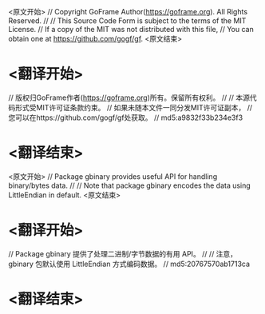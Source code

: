 
<原文开始>
// Copyright GoFrame Author(https://goframe.org). All Rights Reserved.
//
// This Source Code Form is subject to the terms of the MIT License.
// If a copy of the MIT was not distributed with this file,
// You can obtain one at https://github.com/gogf/gf.
<原文结束>

# <翻译开始>
// 版权归GoFrame作者(https://goframe.org)所有。保留所有权利。
//
// 本源代码形式受MIT许可证条款约束。
// 如果未随本文件一同分发MIT许可证副本，
// 您可以在https://github.com/gogf/gf处获取。
// md5:a9832f33b234e3f3
# <翻译结束>


<原文开始>
// Package gbinary provides useful API for handling binary/bytes data.
//
// Note that package gbinary encodes the data using LittleEndian in default.
<原文结束>

# <翻译开始>
// Package gbinary 提供了处理二进制/字节数据的有用 API。
// 
// 注意，gbinary 包默认使用 LittleEndian 方式编码数据。
// md5:20767570ab1713ca
# <翻译结束>


